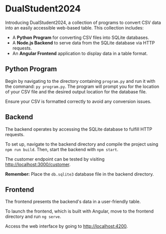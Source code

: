 # DualStudent2024

Introducing DualStudent2024, a collection of programs to convert CSV data into an easily accessible web-based table. This collection includes:

* A **Python Program** for converting CSV files into SQLite databases.
* A **Node.js Backend** to serve data from the SQLite database via HTTP requests.
* An **Angular Frontend** application to display data in a table format.

## Python Program

Begin by navigating to the directory containing `program.py` and run it with the command: `py program.py`. The program will prompt you for the location of your CSV file and the desired output location for the database file.

Ensure your CSV is formatted correctly to avoid any conversion issues.

## Backend

The backend operates by accessing the SQLite database to fulfill HTTP requests.

To set up, navigate to the backend directory and compile the project using `npm run build`. Then, start the backend with `npm start`.

The customer endpoint can be tested by visiting [http://localhost:3000/customer](http://localhost:3000/customer).

**Remember:** Place the `db.sqlite3` database file in the backend directory.

## Frontend

The frontend presents the backend's data in a user-friendly table.

To launch the frontend, which is built with Angular, move to the frontend directory and run `ng serve`.

Access the web interface by going to [http://localhost:4200](http://localhost:4200/).
